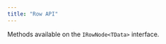 ```yaml
---
title: "Row API"
---
```


Methods available on the `IRowNode<TData>` interface.

<api-documentation source='resources/methods.json' config='{ "isApi": true }'></api-documentation>

